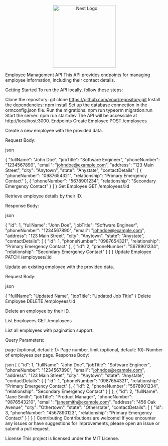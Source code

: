 <p align="center">
  <a href="http://nestjs.com/" target="blank"><img src="https://nestjs.com/img/logo-small.svg" width="200" alt="Nest Logo" /></a>
</p>

[circleci-image]: https://img.shields.io/circleci/build/github/nestjs/nest/master?token=abc123def456
[circleci-url]: https://circleci.com/gh/nestjs/nest

Employee Management API
This API provides endpoints for managing employee information, including their contact details.

Getting Started
To run the API locally, follow these steps:

Clone the repository: git clone https://github.com/your/repository.git
Install the dependencies: npm install
Set up the database connection in the ormconfig.json file.
Run the migrations: npm run typeorm migration:run
Start the server: npm run start:dev
The API will be accessible at http://localhost:3000.
Endpoints
Create Employee
POST /employees

Create a new employee with the provided data.

Request Body:

json

{
  "fullName": "John Doe",
  "jobTitle": "Software Engineer",
  "phoneNumber": "1234567890",
  "email": "johndoe@example.com",
  "address": "123 Main Street",
  "city": "Anytown",
  "state": "Anystate",
  "contactDetails": [
    {
      "phoneNumber": "0987654321",
      "relationship": "Primary Emergency Contact"
    },
    {
      "phoneNumber": "5678901234",
      "relationship": "Secondary Emergency Contact"
    }
  ]
}
Get Employee
GET /employees/:id

Retrieve employee details by their ID.

Response Body:

json

{
  "id": 1,
  "fullName": "John Doe",
  "jobTitle": "Software Engineer",
  "phoneNumber": "1234567890",
  "email": "johndoe@example.com",
  "address": "123 Main Street",
  "city": "Anytown",
  "state": "Anystate",
  "contactDetails": [
    {
      "id": 1,
      "phoneNumber": "0987654321",
      "relationship": "Primary Emergency Contact"
    },
    {
      "id": 2,
      "phoneNumber": "5678901234",
      "relationship": "Secondary Emergency Contact"
    }
  ]
}
Update Employee
PATCH /employees/:id

Update an existing employee with the provided data.

Request Body:

json

{
  "fullName": "Updated Name",
  "jobTitle": "Updated Job Title"
}
Delete Employee
DELETE /employees/:id

Delete an employee by their ID.

List Employees
GET /employees

List all employees with pagination support.

Query Parameters:

page (optional, default: 1): Page number.
limit (optional, default: 10): Number of employees per page.
Response Body:

json
[
  {
    "id": 1,
    "fullName": "John Doe",
    "jobTitle": "Software Engineer",
    "phoneNumber": "1234567890",
    "email": "johndoe@example.com",
    "address": "123 Main Street",
    "city": "Anytown",
    "state": "Anystate",
    "contactDetails": [
      {
        "id": 1,
        "phoneNumber": "0987654321",
        "relationship": "Primary Emergency Contact"
      },
      {
        "id": 2,
        "phoneNumber": "5678901234",
        "relationship": "Secondary Emergency Contact"
      }
    ]
  },
  {
    "id": 2,
    "fullName": "Jane Smith",
    "jobTitle": "Product Manager",
    "phoneNumber": "9876543210",
    "email": "janesmith@example.com",
    "address": "456 Oak Avenue",
    "city": "Othertown",
    "state": "Otherstate",
    "contactDetails": [
     {
        "id": 3,
        "phoneNumber": "4567890123",
        "relationship": "Primary Emergency Contact"
      }
    ]
  }
]
Contributing
Contributions are welcome! If you encounter any issues or have suggestions for improvements, please open an issue or submit a pull request.

License
This project is licensed under the MIT License.





